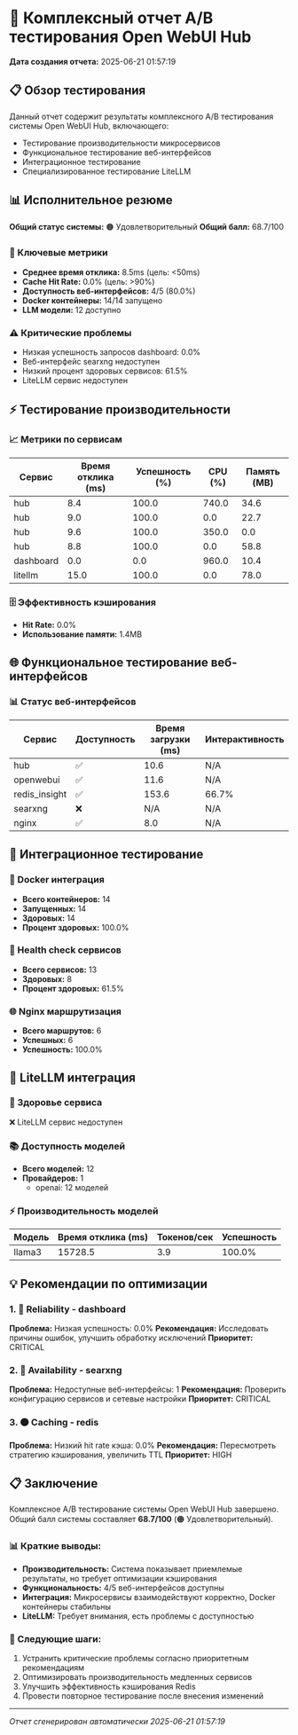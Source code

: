 # 🚀 Комплексный отчет A/B тестирования Open WebUI Hub

**Дата создания отчета:** 2025-06-21 01:57:19

## 📋 Обзор тестирования

Данный отчет содержит результаты комплексного A/B тестирования системы Open WebUI Hub, включающего:
- Тестирование производительности микросервисов
- Функциональное тестирование веб-интерфейсов
- Интеграционное тестирование
- Специализированное тестирование LiteLLM

## 📊 Исполнительное резюме

**Общий статус системы:** 🟠 Удовлетворительный
**Общий балл:** 68.7/100

### 🎯 Ключевые метрики

- **Среднее время отклика:** 8.5ms (цель: <50ms)
- **Cache Hit Rate:** 0.0% (цель: >90%)
- **Доступность веб-интерфейсов:** 4/5 (80.0%)
- **Docker контейнеры:** 14/14 запущено
- **LLM модели:** 12 доступно

### ⚠️ Критические проблемы

- Низкая успешность запросов dashboard: 0.0%
- Веб-интерфейс searxng недоступен
- Низкий процент здоровых сервисов: 61.5%
- LiteLLM сервис недоступен

## ⚡ Тестирование производительности

### 📈 Метрики по сервисам

| Сервис | Время отклика (ms) | Успешность (%) | CPU (%) | Память (MB) |
|--------|-------------------|----------------|---------|-------------|
| hub | 8.4 | 100.0 | 740.0 | 34.6 |
| hub | 9.0 | 100.0 | 0.0 | 22.7 |
| hub | 9.6 | 100.0 | 350.0 | 0.0 |
| hub | 8.8 | 100.0 | 0.0 | 58.8 |
| dashboard | 0.0 | 0.0 | 960.0 | 10.4 |
| litellm | 15.0 | 100.0 | 0.0 | 78.0 |

### 🗄️ Эффективность кэширования

- **Hit Rate:** 0.0%
- **Использование памяти:** 1.4MB

## 🌐 Функциональное тестирование веб-интерфейсов

### 📊 Статус веб-интерфейсов

| Сервис | Доступность | Время загрузки (ms) | Интерактивность |
|--------|-------------|-------------------|-----------------|
| hub | ✅ | 10.6 | N/A |
| openwebui | ✅ | 11.6 | N/A |
| redis_insight | ✅ | 153.6 | 66.7% |
| searxng | ❌ | N/A | N/A |
| nginx | ✅ | 8.0 | N/A |

## 🔗 Интеграционное тестирование

### 🐳 Docker интеграция

- **Всего контейнеров:** 14
- **Запущенных:** 14
- **Здоровых:** 14
- **Процент здоровых:** 100.0%

### 🏥 Health check сервисов

- **Всего сервисов:** 13
- **Здоровых:** 8
- **Процент здоровых:** 61.5%

### 🌐 Nginx маршрутизация

- **Всего маршрутов:** 6
- **Успешных:** 6
- **Успешность:** 100.0%

## 🤖 LiteLLM интеграция

### 🏥 Здоровье сервиса

❌ LiteLLM сервис недоступен

### 📚 Доступность моделей

- **Всего моделей:** 12
- **Провайдеров:** 1
  - openai: 12 моделей

### ⚡ Производительность моделей

| Модель | Время отклика (ms) | Токенов/сек | Успешность |
|--------|-------------------|-------------|------------|
| llama3 | 15728.5 | 3.9 | 100.0% |

## 💡 Рекомендации по оптимизации

### 1. 🔴 Reliability - dashboard

**Проблема:** Низкая успешность: 0.0%
**Рекомендация:** Исследовать причины ошибок, улучшить обработку исключений
**Приоритет:** CRITICAL

### 2. 🔴 Availability - searxng

**Проблема:** Недоступные веб-интерфейсы: 1
**Рекомендация:** Проверить конфигурацию сервисов и сетевые настройки
**Приоритет:** CRITICAL

### 3. 🟠 Caching - redis

**Проблема:** Низкий hit rate кэша: 0.0%
**Рекомендация:** Пересмотреть стратегию кэширования, увеличить TTL
**Приоритет:** HIGH

## 📋 Заключение

Комплексное A/B тестирование системы Open WebUI Hub завершено. 
Общий балл системы составляет **68.7/100** (🟠 Удовлетворительный).

### 📊 Краткие выводы:

- **Производительность:** Система показывает приемлемые результаты, но требует оптимизации кэширования
- **Функциональность:** 4/5 веб-интерфейсов доступны
- **Интеграция:** Микросервисы взаимодействуют корректно, Docker контейнеры стабильны
- **LiteLLM:** Требует внимания, есть проблемы с доступностью

### 🎯 Следующие шаги:

1. Устранить критические проблемы согласно приоритетным рекомендациям
2. Оптимизировать производительность медленных сервисов
3. Улучшить эффективность кэширования Redis
4. Провести повторное тестирование после внесения изменений

---
*Отчет сгенерирован автоматически 2025-06-21 01:57:19*